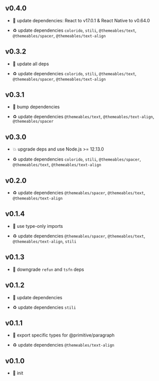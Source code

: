 ## v0.4.0

* 🌱 update dependencies: React to v17.0.1 & React Native to v0.64.0

* ♻️ update dependencies `colorido`, `stili`, `@themeables/text`, `@themeables/spacer`, `@themeables/text-align`

## v0.3.2

* 🐞 update all deps

* ♻️ update dependencies `colorido`, `stili`, `@themeables/text`, `@themeables/spacer`, `@themeables/text-align`

## v0.3.1

* 🐞 bump dependencies

* ♻️ update dependencies `@themeables/text`, `@themeables/text-align`, `@themeables/spacer`

## v0.3.0

* 💥 upgrade deps and use Node.js >= 12.13.0

* ♻️ update dependencies `colorido`, `stili`, `@themeables/spacer`, `@themeables/text`, `@themeables/text-align`

## v0.2.0

* ♻️ update dependencies `@themeables/spacer`, `@themeables/text`, `@themeables/text-align`

## v0.1.4

* 🐞 use type-only imports

* ♻️ update dependencies `@themeables/spacer`, `@themeables/text`, `@themeables/text-align`, `stili`

## v0.1.3

* 🐞 downgrade `refun` and `tsfn` deps

## v0.1.2

* 🐞 update dependencies

* ♻️ update dependencies `stili`

## v0.1.1

* 🐞 export specific types for @primitive/paragraph

* ♻️ update dependencies `@themeables/text-align`

## v0.1.0

* 🐣 init
